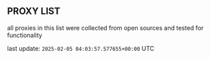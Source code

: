## PROXY LIST

all proxies in this list were collected from open sources and tested for functionality

last update: `2025-02-05 04:03:57.577655+00:00` UTC